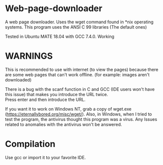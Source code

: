 # Web-page-downloader
A web page downloader. Uses the wget command found in \*nix operating systems. 
This program uses the ANSI C 99 libraries (The default ones)

Tested in Ubuntu MATE 18.04 with GCC 7.4.0. Working

# WARNINGS
  This is recommended to use with internet (to view the pages) because there are some web pages that can't work offline. (for example: images aren't downloaded) 
  
  There is a bug with the scanf function in C and GCC (IDE users won't have this issue) that makes you introduce the URL twice.               
  Press enter and then introduce the URL.

  If you want it to work on Windows NT, grab a copy of wget.exe (https://eternallybored.org/misc/wget/). 
  Also, in Windows, when I tried to test the program, the antivirus thought this program was a virus. Any Issues related to anomalies with the antivirus won't be answered.
# Compilation
Use gcc or import it to your favorite IDE. 
